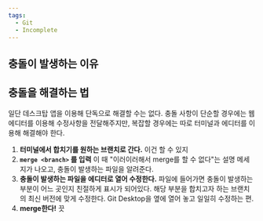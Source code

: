 ```yaml
---
tags:
  - Git
  - Incomplete
---
```


## 충돌이 발생하는 이유


## 충돌을 해결하는 법

일단 데스크탑 앱을 이용해 단독으로 해결할 수는 없다. 충돌 사항이 단순할 경우에는 웹 에디터를 이용해 수정사항을 전달해주지만, 복잡할 경우에는 따로 터미널과 에디터를 이용해 해결해야 한다.

1. **터미널에서 합치기를 원하는 브랜치로 간다.**
	이건 할 수 있지
2. **`merge <branch>` 를 입력**
	이 때 "이러이러해서 merge를 할 수 없다"는 설명 메세지가 나오고, 충돌이 발생하는 파일을 알려준다.
3. **충돌이 발생하는 파일을 에디터로 열어 수정한다.**
	파일에 들어가면 충돌이 발생하는 부분이 어느 곳인지 친절하게 표시가 되어있다. 해당 부분을 합치고자 하는 브랜치의 최신 버전에 맞게 수정한다. Git Desktop을 옆에 열어 놓고 일일히 수정하는 편.
4. **merge한다!**
	끗

